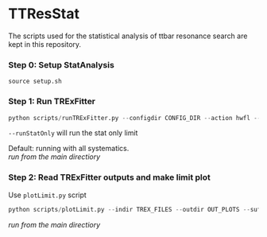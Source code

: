 # TTResStat
The scripts used for the statistical analysis of ttbar resonance search are kept in this repository.

### Step 0: Setup StatAnalysis
```
source setup.sh
```

### Step 1: Run TRExFitter
```python
python scripts/runTRExFitter.py --configdir CONFIG_DIR --action hwfl --suff SUFFIX
```
`--runStatOnly` will run the stat only limit    


Default: running with all systematics.    
_run from the main directiory_

### Step 2: Read TRExFitter outputs and make limit plot
Use `plotLimit.py` script
```python
python scripts/plotLimit.py --indir TREX_FILES --outdir OUT_PLOTS --suff SUFFIX
```
_run from the main directiory_
